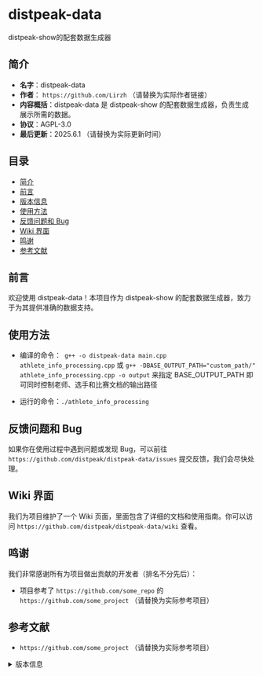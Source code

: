 # distpeak-data
distpeak-show的配套数据生成器

## 简介 
 
 - **名字**：distpeak-data
 - **作者**： `https://github.com/Lirzh` （请替换为实际作者链接）
 - **内容概括**：distpeak-data 是 distpeak-show 的配套数据生成器，负责生成展示所需的数据。
 - **协议**：AGPL-3.0 
 - **最后更新**：2025.6.1 （请替换为实际更新时间）
 
 ## 目录 
 
 - [简介](#简介) 
 - [前言](#前言) 
 - [版本信息](#版本信息) 
 - [使用方法](#使用方法) 
 - [反馈问题和 Bug](#反馈问题和-bug) 
 - [Wiki 界面](#wiki-界面) 
 - [鸣谢](#鸣谢) 
 - [参考文献](#参考文献) 
 
 ## 前言 
 
 欢迎使用 distpeak-data！本项目作为 distpeak-show 的配套数据生成器，致力于为其提供准确的数据支持。
 
 ## 使用方法 
 
 - 编译的命令：` g++ -o distpeak-data main.cpp athlete_info_processing.cpp` 或 `g++ -DBASE_OUTPUT_PATH="custom_path/" athlete_info_processing.cpp -o output` 来指定 BASE_OUTPUT_PATH 即可同时控制老师、选手和比赛文档的输出路径

 - 运行的命令：` ./athlete_info_processing `
 
 ## 反馈问题和 Bug 
 
 如果你在使用过程中遇到问题或发现 Bug，可以前往 `https://github.com/distpeak/distpeak-data/issues`  提交反馈，我们会尽快处理。 
 
 ## Wiki 界面 
 
 我们为项目维护了一个 Wiki 页面，里面包含了详细的文档和使用指南。你可以访问 `https://github.com/distpeak/distpeak-data/wiki`  查看。 
 
 ## 鸣谢 
 
 我们非常感谢所有为项目做出贡献的开发者（排名不分先后）： 
 
 - 项目参考了 `https://github.com/some_repo`  的 `https://github.com/some_project` （请替换为实际参考项目）
 
 ## 参考文献 
 
 -  `https://github.com/some_project` （请替换为实际参考项目）
 
 <details> 
 <summary> 版本信息 </summary> 
 
 
 ### 版本号：1.0.0 
 
 #### 时间：2025.6.1 （请替换为实际时间）
 
 #### 主要贡献者：YourName （请替换为实际贡献者）
 
 #### 语言：C++ 
 
 </details>
